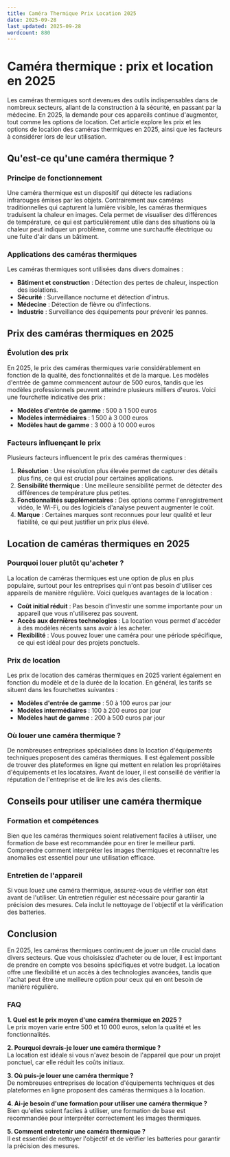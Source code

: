 ```yaml
---
title: Caméra Thermique Prix Location 2025
date: 2025-09-28
last_updated: 2025-09-28
wordcount: 880
---
```


# Caméra thermique : prix et location en 2025

Les caméras thermiques sont devenues des outils indispensables dans de nombreux secteurs, allant de la construction à la sécurité, en passant par la médecine. En 2025, la demande pour ces appareils continue d'augmenter, tout comme les options de location. Cet article explore les prix et les options de location des caméras thermiques en 2025, ainsi que les facteurs à considérer lors de leur utilisation.

## Qu'est-ce qu'une caméra thermique ?

### Principe de fonctionnement

Une caméra thermique est un dispositif qui détecte les radiations infrarouges émises par les objets. Contrairement aux caméras traditionnelles qui capturent la lumière visible, les caméras thermiques traduisent la chaleur en images. Cela permet de visualiser des différences de température, ce qui est particulièrement utile dans des situations où la chaleur peut indiquer un problème, comme une surchauffe électrique ou une fuite d'air dans un bâtiment.

### Applications des caméras thermiques

Les caméras thermiques sont utilisées dans divers domaines :

- **Bâtiment et construction** : Détection des pertes de chaleur, inspection des isolations.
- **Sécurité** : Surveillance nocturne et détection d'intrus.
- **Médecine** : Détection de fièvre ou d'infections.
- **Industrie** : Surveillance des équipements pour prévenir les pannes.

## Prix des caméras thermiques en 2025

### Évolution des prix

En 2025, le prix des caméras thermiques varie considérablement en fonction de la qualité, des fonctionnalités et de la marque. Les modèles d'entrée de gamme commencent autour de 500 euros, tandis que les modèles professionnels peuvent atteindre plusieurs milliers d'euros. Voici une fourchette indicative des prix :

- **Modèles d'entrée de gamme** : 500 à 1 500 euros
- **Modèles intermédiaires** : 1 500 à 3 000 euros
- **Modèles haut de gamme** : 3 000 à 10 000 euros

### Facteurs influençant le prix

Plusieurs facteurs influencent le prix des caméras thermiques :

1. **Résolution** : Une résolution plus élevée permet de capturer des détails plus fins, ce qui est crucial pour certaines applications.
2. **Sensibilité thermique** : Une meilleure sensibilité permet de détecter des différences de température plus petites.
3. **Fonctionnalités supplémentaires** : Des options comme l'enregistrement vidéo, le Wi-Fi, ou des logiciels d'analyse peuvent augmenter le coût.
4. **Marque** : Certaines marques sont reconnues pour leur qualité et leur fiabilité, ce qui peut justifier un prix plus élevé.

## Location de caméras thermiques en 2025

### Pourquoi louer plutôt qu'acheter ?

La location de caméras thermiques est une option de plus en plus populaire, surtout pour les entreprises qui n'ont pas besoin d'utiliser ces appareils de manière régulière. Voici quelques avantages de la location :

- **Coût initial réduit** : Pas besoin d'investir une somme importante pour un appareil que vous n'utiliserez pas souvent.
- **Accès aux dernières technologies** : La location vous permet d'accéder à des modèles récents sans avoir à les acheter.
- **Flexibilité** : Vous pouvez louer une caméra pour une période spécifique, ce qui est idéal pour des projets ponctuels.

### Prix de location

Les prix de location des caméras thermiques en 2025 varient également en fonction du modèle et de la durée de la location. En général, les tarifs se situent dans les fourchettes suivantes :

- **Modèles d'entrée de gamme** : 50 à 100 euros par jour
- **Modèles intermédiaires** : 100 à 200 euros par jour
- **Modèles haut de gamme** : 200 à 500 euros par jour

### Où louer une caméra thermique ?

De nombreuses entreprises spécialisées dans la location d'équipements techniques proposent des caméras thermiques. Il est également possible de trouver des plateformes en ligne qui mettent en relation les propriétaires d'équipements et les locataires. Avant de louer, il est conseillé de vérifier la réputation de l'entreprise et de lire les avis des clients.

## Conseils pour utiliser une caméra thermique

### Formation et compétences

Bien que les caméras thermiques soient relativement faciles à utiliser, une formation de base est recommandée pour en tirer le meilleur parti. Comprendre comment interpréter les images thermiques et reconnaître les anomalies est essentiel pour une utilisation efficace.

### Entretien de l'appareil

Si vous louez une caméra thermique, assurez-vous de vérifier son état avant de l'utiliser. Un entretien régulier est nécessaire pour garantir la précision des mesures. Cela inclut le nettoyage de l'objectif et la vérification des batteries.

## Conclusion

En 2025, les caméras thermiques continuent de jouer un rôle crucial dans divers secteurs. Que vous choisissiez d'acheter ou de louer, il est important de prendre en compte vos besoins spécifiques et votre budget. La location offre une flexibilité et un accès à des technologies avancées, tandis que l'achat peut être une meilleure option pour ceux qui en ont besoin de manière régulière. 

### FAQ

**1. Quel est le prix moyen d'une caméra thermique en 2025 ?**  
Le prix moyen varie entre 500 et 10 000 euros, selon la qualité et les fonctionnalités.

**2. Pourquoi devrais-je louer une caméra thermique ?**  
La location est idéale si vous n'avez besoin de l'appareil que pour un projet ponctuel, car elle réduit les coûts initiaux.

**3. Où puis-je louer une caméra thermique ?**  
De nombreuses entreprises de location d'équipements techniques et des plateformes en ligne proposent des caméras thermiques à la location.

**4. Ai-je besoin d'une formation pour utiliser une caméra thermique ?**  
Bien qu'elles soient faciles à utiliser, une formation de base est recommandée pour interpréter correctement les images thermiques.

**5. Comment entretenir une caméra thermique ?**  
Il est essentiel de nettoyer l'objectif et de vérifier les batteries pour garantir la précision des mesures.